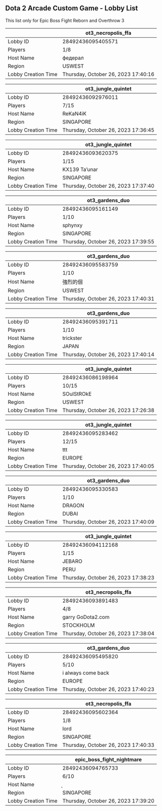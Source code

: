 ## Dota 2 Arcade Custom Game - Lobby List

This list only for Epic Boss Fight Reborn and Overthrow 3

|  | ot3_necropolis_ffa |
| ------ | ------ |
| Lobby ID | 28492436095405571 |
| Players | 1/8 |
| Host Name | федерал |
| Region | USWEST |
| Lobby Creation Time | Thursday, October 26, 2023 17:40:16 |


|  | ot3_jungle_quintet |
| ------ | ------ |
| Lobby ID | 28492436092976011 |
| Players | 7/15 |
| Host Name | ReKaN4iK |
| Region | SINGAPORE |
| Lobby Creation Time | Thursday, October 26, 2023 17:36:45 |


|  | ot3_jungle_quintet |
| ------ | ------ |
| Lobby ID | 28492436093620375 |
| Players | 1/15 |
| Host Name | KX139 Ta’unar |
| Region | SINGAPORE |
| Lobby Creation Time | Thursday, October 26, 2023 17:37:40 |


|  | ot3_gardens_duo |
| ------ | ------ |
| Lobby ID | 28492436095161149 |
| Players | 1/10 |
| Host Name | sphynxy |
| Region | SINGAPORE |
| Lobby Creation Time | Thursday, October 26, 2023 17:39:55 |


|  | ot3_gardens_duo |
| ------ | ------ |
| Lobby ID | 28492436095583759 |
| Players | 1/10 |
| Host Name | 強烈的個 |
| Region | USWEST |
| Lobby Creation Time | Thursday, October 26, 2023 17:40:31 |


|  | ot3_gardens_duo |
| ------ | ------ |
| Lobby ID | 28492436095391711 |
| Players | 1/10 |
| Host Name | trickster |
| Region | JAPAN |
| Lobby Creation Time | Thursday, October 26, 2023 17:40:14 |


|  | ot3_jungle_quintet |
| ------ | ------ |
| Lobby ID | 28492436086198964 |
| Players | 10/15 |
| Host Name | SOulStROkE |
| Region | USWEST |
| Lobby Creation Time | Thursday, October 26, 2023 17:26:38 |


|  | ot3_jungle_quintet |
| ------ | ------ |
| Lobby ID | 28492436095283462 |
| Players | 12/15 |
| Host Name | ttt |
| Region | EUROPE |
| Lobby Creation Time | Thursday, October 26, 2023 17:40:05 |


|  | ot3_gardens_duo |
| ------ | ------ |
| Lobby ID | 28492436095330583 |
| Players | 1/10 |
| Host Name | DRAGON |
| Region | DUBAI |
| Lobby Creation Time | Thursday, October 26, 2023 17:40:09 |


|  | ot3_jungle_quintet |
| ------ | ------ |
| Lobby ID | 28492436094112168 |
| Players | 1/15 |
| Host Name | JEBARO |
| Region | PERU |
| Lobby Creation Time | Thursday, October 26, 2023 17:38:23 |


|  | ot3_necropolis_ffa |
| ------ | ------ |
| Lobby ID | 28492436093891483 |
| Players | 4/8 |
| Host Name | garry GoDota2.com |
| Region | STOCKHOLM |
| Lobby Creation Time | Thursday, October 26, 2023 17:38:04 |


|  | ot3_gardens_duo |
| ------ | ------ |
| Lobby ID | 28492436095495820 |
| Players | 5/10 |
| Host Name | i always come back |
| Region | EUROPE |
| Lobby Creation Time | Thursday, October 26, 2023 17:40:23 |


|  | ot3_necropolis_ffa |
| ------ | ------ |
| Lobby ID | 28492436095602364 |
| Players | 1/8 |
| Host Name | lord |
| Region | SINGAPORE |
| Lobby Creation Time | Thursday, October 26, 2023 17:40:33 |


|  | epic_boss_fight_nightmare |
| ------ | ------ |
| Lobby ID | 28492436094765733 |
| Players | 6/10 |
| Host Name | ุ |
| Region | SINGAPORE |
| Lobby Creation Time | Thursday, October 26, 2023 17:39:20 |


